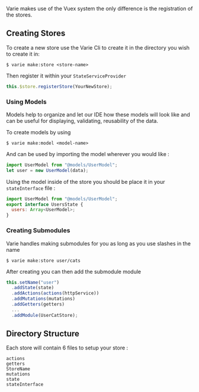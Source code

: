 Varie makes use of the Vuex system the only difference is the registration of the stores.

## Creating Stores

To create a new store use the Varie Cli to create it in the directory you wish to create it in:

`$ varie make:store <store-name>`

Then register it within your `StateServiceProvider`

```js
this.$store.registerStore(YourNewStore);
```

### Using Models

Models help to organize and let our IDE how these models will look like and can be useful for displaying, validating,
reusability of the data.

To create models by using

`$ varie make:model <model-name>`

And can be used by importing the model wherever you would like :

```js
import UserModel from "@models/UserModel";
let user = new UserModel(data);
```

Using the model inside of the store you should be place it in your `stateInterface` file :

```js
import UserModel from "@models/UserModel";
export interface UsersState {
  users: Array<UserModel>;
}
```

### Creating Submodules

Varie handles making submodules for you as long as you use slashes in the name

`$ varie make:store user/cats`

After creating you can then add the submodule module

```js
this.setName("user")
  .addState(state)
  .addActions(actions(httpService))
  .addMutations(mutations)
  .addGetters(getters)
  ...
  .addModule(UserCatStore);
```

## Directory Structure

Each store will contain 6 files to setup your store :

```tree
actions
getters
StoreName
mutations
state
stateInterface
```
